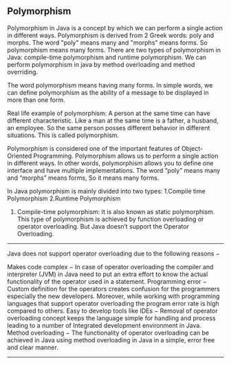 **Polymorphism**
---
Polymorphism in Java is a concept by which we can perform a single action in different ways. Polymorphism is derived from 2 Greek words: poly and morphs. 
The word "poly" means many and "morphs" means forms. So polymorphism means many forms.
There are two types of polymorphism in Java: compile-time polymorphism and runtime polymorphism. We can perform polymorphism in java by method overloading and method overriding.

The word polymorphism means having many forms. In simple words, we can define polymorphism as the ability of a message to be displayed in more than one form.

Real life example of polymorphism: A person at the same time can have different characteristic. Like a man at the same time is a father, a husband, an employee. So the same person posses different behavior in different situations. This is called polymorphism.

Polymorphism is considered one of the important features of Object-Oriented Programming. Polymorphism allows us to perform a single action in different ways. In other words, polymorphism allows you to define one interface and have multiple implementations. The word “poly” means many and “morphs” means forms, So it means many forms.

In Java polymorphism is mainly divided into two types:
1.Compile time Polymorphism
2.Runtime Polymorphism
1. Compile-time polymorphism: It is also known as static polymorphism. This type of polymorphism is achieved by function overloading or operator overloading. But Java doesn’t support the Operator Overloading.

---

Java does not support operator overloading due to the following reasons −

Makes code complex − In case of operator overloading the compiler and interpreter (JVM) in Java need to put an extra effort to know the actual functionality of the operator used in a statement.
Programming error − Custom definition for the operators creates confusion for the programmers especially the new developers. Moreover, while working with programming languages that support operator overloading the program error rate is high compared to others.
Easy to develop tools like IDEs − Removal of operator overloading concept keeps the language simple for handling and process leading to a number of Integrated development environment in Java.
Method overloading − The functionality of operator overloading can be achieved in Java using method overloading in Java in a simple, error free and clear manner.

---


